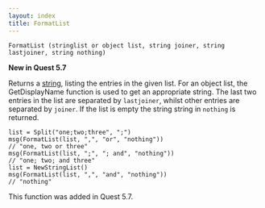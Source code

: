 ```yaml
---
layout: index
title: FormatList
---
```


    FormatList (stringlist or object list, string joiner, string lastjoiner, string nothing)

**New in Quest 5.7**    

Returns a [string](../types/string.html), listing the entries in the given list. For an object list, the GetDisplayName function is used to get an appropriate string. The last two entries in the list are separated by `lastjoiner`, whilst other entries are separated by `joiner`. If the list is empty the string string in `nothing` is returned.

    list = Split("one;two;three", ";") 
    msg(FormatList(list, ",", "or", "nothing"))
    // "one, two or three"
    msg(FormatList(list, ";", "; and", "nothing"))
    // "one; two; and three"
    list = NewStringList()
    msg(FormatList(list, ",", "and", "nothing"))
    // "nothing"
  
This function was added in Quest 5.7. 